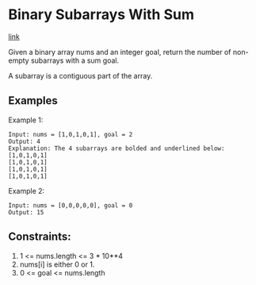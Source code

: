# Binary Subarrays With Sum

[link](https://leetcode.com/problems/binary-subarrays-with-sum/description/)

Given a binary array nums and an integer goal, return the number of non-empty subarrays with a sum goal.

A subarray is a contiguous part of the array.

## Examples

Example 1:

```
Input: nums = [1,0,1,0,1], goal = 2
Output: 4
Explanation: The 4 subarrays are bolded and underlined below:
[1,0,1,0,1]
[1,0,1,0,1]
[1,0,1,0,1]
[1,0,1,0,1]
```

Example 2:

```
Input: nums = [0,0,0,0,0], goal = 0
Output: 15
```

## Constraints:
1. 1 <= nums.length <= 3 * 10**4
2. nums[i] is either 0 or 1.
3. 0 <= goal <= nums.length